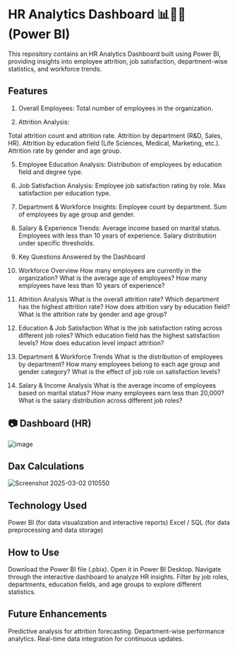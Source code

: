# HR Analytics Dashboard 📊👨‍💼 (Power BI)
This repository contains an HR Analytics Dashboard built using Power BI, providing insights into employee attrition, 
job satisfaction, department-wise statistics, and workforce trends.

##  Features
1) Overall Employees: Total number of employees in the organization.
   
3) Attrition Analysis:
   
Total attrition count and attrition rate.
Attrition by department (R&D, Sales, HR).
Attrition by education field (Life Sciences, Medical, Marketing, etc.).
Attrition rate by gender and age group.

5) Employee Education Analysis:
Distribution of employees by education field and degree type.

7) Job Satisfaction Analysis:
Employee job satisfaction rating by role.
Max satisfaction per education type.

9) Department & Workforce Insights:
Employee count by department.
Sum of employees by age group and gender.

11) Salary & Experience Trends:
Average income based on marital status.
Employees with less than 10 years of experience.
Salary distribution under specific thresholds.

13) Key Questions Answered by the Dashboard
    
15) Workforce Overview
How many employees are currently in the organization?
What is the average age of employees?
How many employees have less than 10 years of experience?

17) Attrition Analysis
What is the overall attrition rate?
Which department has the highest attrition rate?
How does attrition vary by education field?
What is the attrition rate by gender and age group?

19) Education & Job Satisfaction
What is the job satisfaction rating across different job roles?
Which education field has the highest satisfaction levels?
How does education level impact attrition?

21) Department & Workforce Trends
What is the distribution of employees by department?
How many employees belong to each age group and gender category?
What is the effect of job role on satisfaction levels?

23) Salary & Income Analysis
What is the average income of employees based on marital status?
How many employees earn less than 20,000?
What is the salary distribution across different job roles?

## 📷 Dashboard (HR)

![image](https://github.com/user-attachments/assets/7175f0c2-d6ad-4419-8595-2e6926cffb1c)


## Dax Calculations

![Screenshot 2025-03-02 010550](https://github.com/user-attachments/assets/c9b86c29-e8cf-4b10-927c-cd8757c4830a)


## Technology Used
Power BI (for data visualization and interactive reports)
Excel / SQL (for data preprocessing and data storage)

## How to Use
Download the Power BI file (.pbix).
Open it in Power BI Desktop.
Navigate through the interactive dashboard to analyze HR insights.
Filter by job roles, departments, education fields, and age groups to explore different statistics.

## Future Enhancements
Predictive analysis for attrition forecasting.
Department-wise performance analytics.
Real-time data integration for continuous updates.
